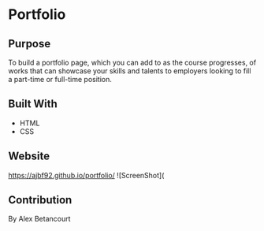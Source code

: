 # Portfolio

## Purpose
To build a portfolio page, which you can add to as the course progresses, of works that can showcase your skills and talents to employers looking to fill a part-time or full-time position.

## Built With
* HTML
* CSS

## Website
https://ajbf92.github.io/portfolio/
![ScreenShot](

## Contribution
By Alex Betancourt
